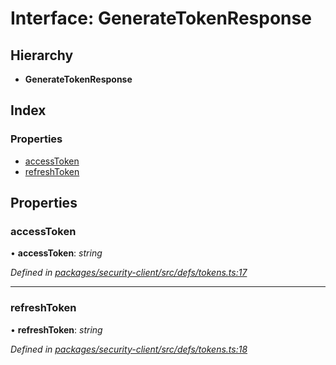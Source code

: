 # Interface: GenerateTokenResponse

## Hierarchy

* **GenerateTokenResponse**

## Index

### Properties

* [accessToken](generatetokenresponse.md#accesstoken)
* [refreshToken](generatetokenresponse.md#refreshtoken)

## Properties

###  accessToken

• **accessToken**: *string*

*Defined in [packages/security-client/src/defs/tokens.ts:17](https://github.com/TheSoftwareHouse/rad-modules-tools/blob/56e5326/packages/security-client/src/defs/tokens.ts#L17)*

___

###  refreshToken

• **refreshToken**: *string*

*Defined in [packages/security-client/src/defs/tokens.ts:18](https://github.com/TheSoftwareHouse/rad-modules-tools/blob/56e5326/packages/security-client/src/defs/tokens.ts#L18)*
